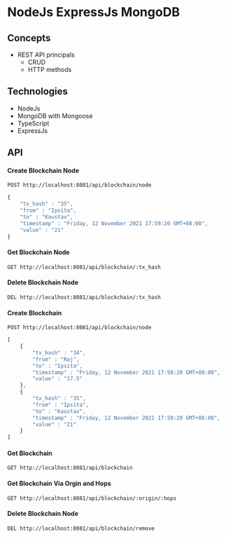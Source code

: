 # NodeJs ExpressJs MongoDB

## Concepts
* REST API principals
    * CRUD
    * HTTP methods

## Technologies
* NodeJs
* MongoDB with Mongoose
* TypeScript
* ExpressJs

## API

#### Create Blockchain Node
```http
POST http://localhost:8081/api/blockchain/node
```
```javascript
{
    "tx_hash" : "35",
    "from" : "Ipsita",
    "to" : "Kaustav",
    "timestamp" : "Friday, 12 November 2021 17:59:20 GMT+08:00",
    "value" : "21"
}
```
#### Get Blockchain Node
```http
GET http://localhost:8081/api/blockchain/:tx_hash
```
#### Delete Blockchain Node

```http
DEL http://localhost:8081/api/blockchain/:tx_hash
```
#### Create Blockchain
```http
POST http://localhost:8081/api/blockchain/node
```
```javascript
[
    {
        "tx_hash" : "34",	
        "from" : "Raj",
        "to" : "Ipsita",
        "timestamp" : "Friday, 12 November 2021 17:58:20 GMT+08:00",
        "value" : "17.5"
    },
    {
        "tx_hash" : "35",
        "from" : "Ipsita",
        "to" : "Kaustav",
        "timestamp" : "Friday, 12 November 2021 17:59:20 GMT+08:00",
        "value" : "21"
    }
]
```
#### Get Blockchain
```http
GET http://localhost:8081/api/blockchain
```
#### Get Blockchain Via Orgin and Hops
```http
GET http://localhost:8081/api/blockchain/:origin/:hops
```
#### Delete Blockchain Node
```http
DEL http://localhost:8081/api/blockchain/remove
```
